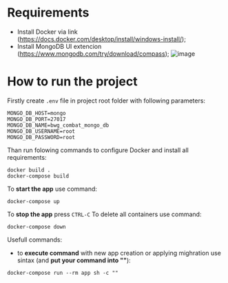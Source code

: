 
# Requirements
- Install Docker via link (https://docs.docker.com/desktop/install/windows-install/);
- Install MongoDB UI extencion (https://www.mongodb.com/try/download/compass);
![image](https://github.com/JustKovalchuk/JustKovalchuk/assets/86592772/db2aaceb-a42e-47ab-99b9-9ed231b1087a)

# How to run the project
Firstly create ```.env``` file in project root folder with following parameters:
```
MONGO_DB_HOST=mongo
MONGO_DB_PORT=27017
MONGO_DB_NAME=bwg_combat_mongo_db
MONGO_DB_USERNAME=root
MONGO_DB_PASSWORD=root
```
Than run folowing commands to configure Docker and install all requirements:
```
docker build .
docker-compose build
```

To **start the app** use command:
```
docker-compose up
```
To **stop the app** press ```CTRL-C```
To delete all containers use command:
```
docker-compose down
```

Usefull commands:
- to **execute command** with new app creation or applying mighration use sintax (and **put your command into ""**):
```
docker-compose run --rm app sh -c ""
```